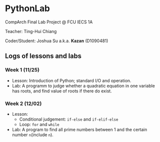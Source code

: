 # PythonLab
CompArch Final Lab Project @ FCU IECS 1A

Teacher: Ting-Hui Chiang

Coder/Student: Joshua Su a.k.a. **Kazan** (D1090481)


## Logs of lessons and labs

### Week 1 (11/25)
+ Lesson: Introduction of Python; standard I/O and operation.
+ Lab: A programm to judge whether a quadratic equation in one variable has roots, and find value of roots if there do exist.

### Week 2 (12/02)
+ Lesson: 
    + Conditional judgement: `if-else` and `if-elif-else`
    + Loop: `for` and `while`
+ Lab: A program to find all prime numbers between 1 and the certain number `n`(include `n`).